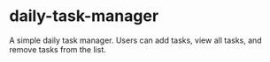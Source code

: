 # daily-task-manager
A simple daily task manager. Users can add tasks, view all tasks, and remove tasks from the list.
